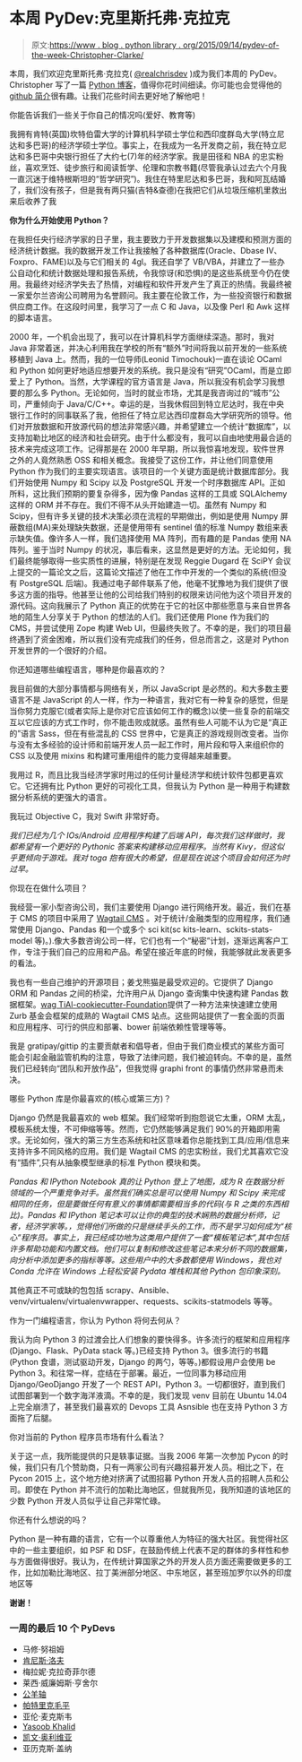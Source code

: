 # 本周 PyDev:克里斯托弗·克拉克

> 原文:[https://www . blog . python library . org/2015/09/14/pydev-of-the-week-Christopher-Clarke/](https://www.blog.pythonlibrary.org/2015/09/14/pydev-of-the-week-christopher-clarke/)

本周，我们欢迎克里斯托弗·克拉克( [@realchrisdev](https://twitter.com/realchrisdev) )成为我们本周的 PyDev。Christopher 写了一篇 [Python 博客](http://blog.chrisdev.com/)，值得你花时间细读。你可能也会觉得他的 [github 简介](https://github.com/chrisdev?tab=repositories)很有趣。让我们花些时间去更好地了解他吧！

你能告诉我们一些关于你自己的情况吗(爱好、教育等)

我拥有肯特(英国)坎特伯雷大学的计算机科学硕士学位和西印度群岛大学(特立尼达和多巴哥)的经济学硕士学位。事实上，在我成为一名开发商之前，我在特立尼达和多巴哥中央银行担任了大约七(7)年的经济学家。我是田径和 NBA 的忠实粉丝，喜欢烹饪、徒步旅行和阅读哲学、伦理和宗教书籍(尽管我承认过去六个月我一直沉迷于维特根斯坦的“哲学研究”)。我住在特里尼达和多巴哥，我和阿瓦结婚了，我们没有孩子，但是我有两只猫(吉特&查德)在我把它们从垃圾压缩机里救出来后收养了我

**你为什么开始使用 Python？**

在我担任央行经济学家的日子里，我主要致力于开发数据集以及建模和预测方面的经济统计数据。我的数据开发工作让我接触了各种数据库(Oracle、Dbase IV、Foxpro、FAME)以及与它们相关的 4gl。我还自学了 VB/VBA，并建立了一些办公自动化和统计数据处理和报告系统，令我惊讶(和恐惧)的是这些系统至今仍在使用。我最终对经济学失去了热情，对编程和软件开发产生了真正的热情。我最终被一家爱尔兰咨询公司聘用为名誉顾问。我主要在伦敦工作，为一些投资银行和数据供应商工作。在这段时间里，我学习了一点 C 和 Java，以及像 Perl 和 Awk 这样的脚本语言。

2000 年，一个机会出现了，我可以在计算机科学方面继续深造。那时，我对 Java 非常着迷，并决心利用我在学校的所有“额外”时间将我以前开发的一些系统移植到 Java 上。然而，我的一位导师(Leonid Timochouk)一直在谈论 OCaml 和 Python 如何更好地适应想要开发的系统。我只是没有“研究”OCaml，而是立即爱上了 Python。当然，大学课程的官方语言是 Java，所以我没有机会学习我想要的那么多 Python。无论如何，当时的就业市场，尤其是我咨询过的“城市”公司，严重倾向于 Java/C/C++。幸运的是，当我休假回到特立尼达时，我在中央银行工作时的同事联系了我，他担任了特立尼达西印度群岛大学研究所的领导。他们对开放数据和开放源代码的想法非常感兴趣，并希望建立一个统计“数据库”，以支持加勒比地区的经济和社会研究。由于什么都没有，我可以自由地使用最合适的技术来完成这项工作。记得那是在 2000 年早期，所以我惊喜地发现，软件世界之外的人竟然熟悉 OSS 和相关概念。我接受了这份工作，并让他们同意使用 Python 作为我们的主要实现语言。该项目的一个关键方面是统计数据库部分。我们开始使用 Numpy 和 Scipy 以及 PostgreSQL 开发一个时序数据库 API。正如所料，这比我们预期的要复杂得多，因为像 Pandas 这样的工具或 SQLAlchemy 这样的 ORM 并不存在。我们不得不从头开始建造一切。虽然有 Numpy 和 Scipy，但有许多关键的技术决策必须在流程的早期做出，例如是使用 Numpy 屏蔽数组(MA)来处理缺失数据，还是使用带有 sentinel 值的标准 Numpy 数组来表示缺失值。像许多人一样，我们选择使用 MA 阵列，而有趣的是 Pandas 使用 NA 阵列。鉴于当时 Numpy 的状况，事后看来，这显然是更好的方法。无论如何，我们最终能够取得一些实质性的进展，特别是在发现 Reggie Dugard 在 SciPY 会议上提交的一篇论文之后，这篇论文描述了他在工作中开发的一个类似的系统(但没有 PostgreSQL 后端)。我通过电子邮件联系了他，他毫不犹豫地为我们提供了很多这方面的指导。他甚至让他的公司给我们特别的权限来访问他为这个项目开发的源代码。这向我展示了 Python 真正的优势在于它的社区中那些愿意与来自世界各地的陌生人分享关于 Python 的想法的人们。我们还使用 Plone 作为我们的 CMS，并尝试使用 Zope 构建 Web UI，但最终失败了。不幸的是，我们的项目最终遇到了资金困难，所以我们没有完成我们的任务，但总而言之，这是对 Python 开发世界的一个很好的介绍。

你还知道哪些编程语言，哪种是你最喜欢的？

我目前做的大部分事情都与网络有关，所以 JavaScript 是必然的。和大多数主要语言不是 JavaScript 的人一样，作为一种语言，我对它有一种复杂的感觉，但是当你努力克服它(或者实际上是你对它应该如何工作的概念)以使一些复杂的前端交互以它应该的方式工作时，你不能击败成就感。虽然有些人可能不认为它是“真正的”语言 Sass，但在有些混乱的 CSS 世界中，它是真正的游戏规则改变者。当你与没有太多经验的设计师和前端开发人员一起工作时，用片段和导入来组织你的 CSS 以及使用 mixins 和构建可重用组件的能力变得越来越重要。

我用过 R，而且比我当经济学家时用过的任何计量经济学和统计软件包都更喜欢它。它还拥有比 Python 更好的可视化工具，但我认为 Python 是一种用于构建数据分析系统的更强大的语言。

我玩过 Objective C，我对 Swift 非常好奇。

*我们已经为几个 IOs/Android 应用程序构建了后端 API，每次我们这样做时，我都希望有一个更好的 Pythonic 答案来构建移动应用程序。当然有 Kivy，但这似乎更倾向于游戏。我对 toga 抱有很大的希望，但是现在说这个项目会如何还为时过早。*

你现在在做什么项目？

我经营一家小型咨询公司，我们主要使用 Django 进行网络开发。最近，我们在基于 CMS 的项目中采用了 [Wagtail CMS](http://wagtail.io) 。对于统计/金融类型的应用程序，我们通常使用 Django、Pandas 和一个或多个 sci kit(sc kits-learn、sckits-stats-model 等)。).像大多数咨询公司一样，它们也有一个“秘密”计划，逐渐远离客户工作，专注于我们自己的应用和产品。希望在接近年底的时候，我能够就此发表更多的看法。

我也有一些自己维护的开源项目；姜戈熊猫是最受欢迎的。它提供了 Django ORM 和 Pandas 之间的桥梁，允许用户从 Django 查询集中快速构建 Pandas 数据框架。[wag TiAl-cookiecutter-Foundation](https://github.com/chrisdev/wagtail-cookiecutter-foundaton)提供了一种方法来快速建立使用 Zurb 基金会框架的成熟的 Wagtail CMS 站点。这些网站提供了一套全面的页面和应用程序、可行的供应和部署、bower 前端依赖性管理等等。

我是 gratipay/gittip 的主要贡献者和倡导者，但由于我们商业模式的某些方面可能会引起金融监管机构的注意，导致了法律问题，我们被迫转向。不幸的是，虽然我们已经转向“团队和开放作品”，但我觉得 graphi front 的事情仍然非常悬而未决。

哪些 Python 库是你最喜欢的(核心或第三方)？

Django 仍然是我最喜欢的 web 框架。我们经常听到抱怨说它太重，ORM 太乱，模板系统太慢，不可伸缩等等。然而，它仍然能够满足我们 90%的开箱即用需求。无论如何，强大的第三方生态系统和社区意味着你总能找到工具/应用/信息来支持许多不同风格的应用。我们是 Wagtail CMS 的忠实粉丝，我们尤其喜欢它没有“插件”,只有从抽象模型继承的标准 Python 模块和类。

*Pandas 和 IPython Notebook 真的让 Python 登上了地图，成为 R 在数据分析领域的一个严重竞争对手。虽然我们确实总是可以使用 Numpy 和 Scipy 来完成相同的任务，但是要做任何有意义的事情都需要相当多的代码(与 R 之类的东西相比)。Pandas 和 IPython 笔记本可以让你的典型的技术娴熟的数据分析师，记者，经济学家等。，觉得他们所做的只是继续手头的工作，而不是学习如何成为“核心”程序员。事实上，我已经成功地为这类用户提供了一套“模板笔记本”,其中包括许多帮助功能和内置文档。他们可以复制和修改这些笔记本来分析不同的数据集，向分析中添加更多的指标等等。这些用户中的大多数都使用 Windows，我也对 Conda 允许在 Windows 上轻松安装 Pydata 堆栈和其他 Python 包印象深刻。*

其他真正不可或缺的包包括 scrapy、Ansible、venv/virtualenv/virtualenvwrapper、requests、scikits-statmodels 等等。

作为一门编程语言，你认为 Python 将何去何从？

我认为向 Python 3 的过渡会比人们想象的要快得多。许多流行的框架和应用程序(Django、Flask、PyData stack 等。)已经支持 Python 3。很多流行的书籍(Python 食谱，测试驱动开发，Django 的两勺，等等。)都假设用户会使用 be Python 3。和往常一样，症结在于部署。最近，一位同事为移动应用 Django/GeoDjango 开发了一个 REST API，Python 3。一切都很好，直到我们试图部署到一个数字海洋液滴。不幸的是，我们发现 venv 目前在 Ubuntu 14.04 上完全崩溃了，甚至我们最喜欢的 Devops 工具 Asnsible 也在支持 Python 3 方面拖了后腿。

你对当前的 Python 程序员市场有什么看法？

关于这一点，我所能提供的只是轶事证据。当我 2006 年第一次参加 Pycon 的时候，我们只有几个赞助商，只有一两家公司有兴趣招募开发人员。相比之下，在 Pycon 2015 上，这个地方绝对挤满了试图招募 Python 开发人员的招聘人员和公司。即使在 Python 并不流行的加勒比海地区，但就我所见，我所知道的该地区的少数 Python 开发人员似乎让自己非常忙碌。

你还有什么想说的吗？

Python 是一种有趣的语言，它有一个以尊重他人为特征的强大社区。我觉得社区中的一些主要组织，如 PSF 和 DSF，在鼓励传统上代表不足的群体的多样性和参与方面做得很好。我认为，在传统计算国家之外的开发人员方面还需要做更多的工作，比如加勒比海地区、拉丁美洲部分地区、中东地区，甚至班加罗尔以外的印度地区等

**谢谢！**

### 一周的最后 10 个 PyDevs

*   马修·努祖姆
*   [肯尼斯·洛夫](https://www.blog.pythonlibrary.org/2015/08/31/pydev-of-the-week-kenneth-love/)
*   梅拉妮·克拉奇菲尔德
*   莱西·威廉姆斯·亨舍尔
*   [公羊轴](https://www.blog.pythonlibrary.org/2015/08/10/pydev-of-the-week-ram-rachum/)
*   [帕特里克毛平](https://www.blog.pythonlibrary.org/2015/08/03/pydev-of-the-week-patrick-maupin/)
*   亚伦·麦克斯韦
*   [Yasoob Khalid](https://www.blog.pythonlibrary.org/2015/07/20/pydev-of-the-week-yasoob-khalid/)
*   [凯文·奥利维亚](https://www.blog.pythonlibrary.org/2015/07/13/pydev-of-the-week-kevin-ollivier/)
*   亚历克斯·盖纳